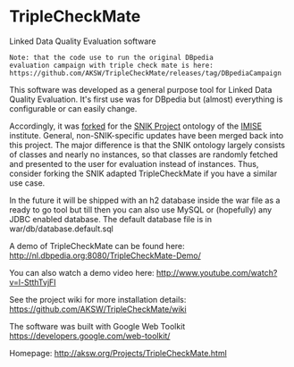 TripleCheckMate
===============

Linked Data Quality Evaluation software

    Note: that the code use to run the original DBpedia 
    evaluation campaign with triple check mate is here:
    https://github.com/AKSW/TripleCheckMate/releases/tag/DBpediaCampaign

This software was developed as a general purpose tool for Linked Data Quality Evaluation.
It's first use was for DBpedia but (almost) everything is configurable or can easily change.

Accordingly, it was [forked](https://github.com/IMISE/TripleCheckMate) for the [SNIK Project](http://snik.eu/) ontology of the [IMISE](http://imise.uni-leipzig.de/) institute. General, non-SNIK-specific updates have been merged back into this project. The major difference is that the SNIK ontology largely consists of classes and nearly no instances, so that classes are randomly fetched and presented to the user for evaluation instead of instances. Thus, consider forking the SNIK adapted TripleCheckMate if you have a similar use case.

In the future it will be shipped with an h2 database inside the war file as a ready to go tool but till then you can also use MySQL or (hopefully) any JDBC enabled database. The default database file is in war/db/database.default.sql

A demo of TripleCheckMate can be found here: http://nl.dbpedia.org:8080/TripleCheckMate-Demo/

You can also watch a demo video here: http://www.youtube.com/watch?v=l-StthTvjFI

See the project wiki for more installation details: https://github.com/AKSW/TripleCheckMate/wiki

The software was built with Google Web Toolkit
https://developers.google.com/web-toolkit/

Homepage: http://aksw.org/Projects/TripleCheckMate.html

